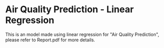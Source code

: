 # Air Quality Prediction - Linear Regression

This is an model made using linear regression for "Air Quality Prediction", please refer to Report.pdf for more details.